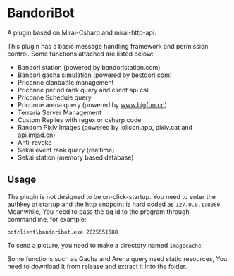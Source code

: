 # BandoriBot

A plugin based on Mirai-Csharp and mirai-http-api.

This plugin has a basic message handling framework and permission control. Some functions attached are listed below:

- Bandori station (powered by bandoristation.com)
- Bandori gacha simulation (powered by bestdori.com)
- Priconne clanbattle management
- Priconne period rank query and client api call
- Priconne Schedule query
- Priconne arena query (powered by www.bigfun.cn)
- Terraria Server Management
- Custom Replies with regex or csharp code
- Random Pixiv Images (powered by lolicon.app, pixiv.cat and api.imjad.cn)
- Anti-revoke
- Sekai event rank query (realtime)
- Sekai station (memory based database)

## Usage

The plugin is not designed to be on-click-startup. You need to enter the authkey at startup and the http endpoint is hard coded as `127.0.0.1:8080`. Meanwhile, You need to pass the qq id to the program through commandline, for example:

`botclient\bandoribot.exe 2025551588`

To send a picture, you need to make a directory named `imagecache`.

Some functions such as Gacha and Arena query need static resources, You need to download it from release and extract it into the folder.

